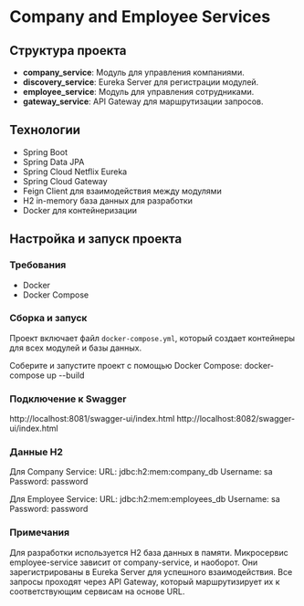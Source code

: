 # Company and Employee Services

## Структура проекта

- **company_service**: Модуль для управления компаниями.
- **discovery_service**: Eureka Server для регистрации модулей.
- **employee_service**: Модуль для управления сотрудниками.
- **gateway_service**: API Gateway для маршрутизации запросов.


## Технологии

- Spring Boot
- Spring Data JPA
- Spring Cloud Netflix Eureka
- Spring Cloud Gateway
- Feign Client для взаимодействия между модулями
- H2 in-memory база данных для разработки
- Docker для контейнеризации

## Настройка и запуск проекта

### Требования

- Docker
- Docker Compose

### **Сборка и запуск**

Проект включает файл `docker-compose.yml`, который создает контейнеры для всех модулей и базы данных.

Соберите и запустите проект с помощью Docker Compose:
docker-compose up --build

### **Подключение к Swagger**
http://localhost:8081/swagger-ui/index.html
http://localhost:8082/swagger-ui/index.html


### **Данные H2**
Для Company Service:
URL: jdbc:h2:mem:company_db
Username: sa
Password: password

Для Employee Service:
URL: jdbc:h2:mem:employees_db
Username: sa
Password: password

### **Примечания**

Для разработки используется H2 база данных в памяти.
Микросервис employee-service зависит от company-service, и наоборот. Они зарегистрированы в Eureka Server для успешного взаимодействия.
Все запросы проходят через API Gateway, который маршрутизирует их к соответствующим сервисам на основе URL.